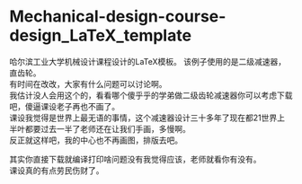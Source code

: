 # Mechanical-design-course-design_LaTeX_template
哈尔滨工业大学机械设计课程设计的LaTeX模板。
该例子使用的是二级减速器，直齿轮。  
有时间在改改，大家有什么问题可以讨论啊。  
我估计没人会用这个的，看看哪个傻乎乎的学弟做二级齿轮减速器你可以考虑下载吧，傻逼课设老子再也不画了。  
课设我觉得是世界上最无语的事情，这个减速器设计三十多年了现在都21世界上半叶都要过去一半了老师还在让我们手画，多慢啊。  
反正就这样吧，我的中心也不再画图，排版去吧。  

其实你直接下载就编译打印啥问题没有我觉得应该，老师就看你有没有。  
课设真的有点劳民伤财了。
